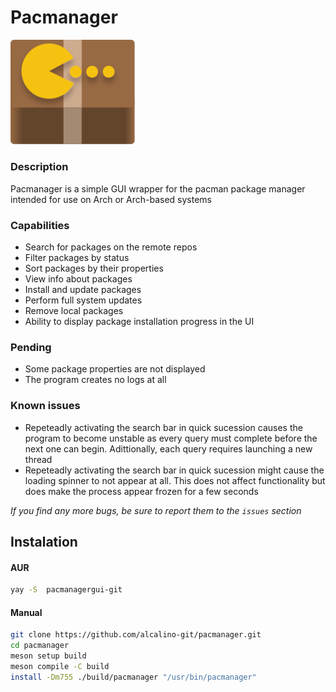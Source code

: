 # Pacmanager
<img src="logo.svg" alt="drawing" width="200"/>

### Description
Pacmanager is a simple GUI wrapper for the pacman package manager intended for use on Arch or Arch-based systems

### Capabilities
- Search for packages on the remote repos
- Filter packages by status
- Sort packages by their properties
- View info about packages
- Install and update packages
- Perform full system updates
- Remove local packages
- Ability to display package installation progress in the UI

### Pending
- Some package properties are not displayed
- The program creates no logs at all

### Known issues
- Repeteadly activating the search bar in quick sucession causes the program to become unstable as every query must complete before the next one can begin. Adittionally, each query requires launching a new thread
- Repeteadly activating the search bar in quick sucession might cause the loading spinner to not appear at all. This does not affect functionality but does make the process appear frozen for a few seconds
  
*If you find any more bugs, be sure to report them to the `issues` section*

## Instalation
#### AUR
```bash
yay -S  pacmanagergui-git
```
#### Manual
```bash
git clone https://github.com/alcalino-git/pacmanager.git
cd pacmanager
meson setup build
meson compile -C build
install -Dm755 ./build/pacmanager "/usr/bin/pacmanager"
```

